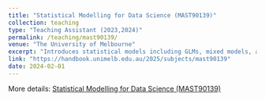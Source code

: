 ```yaml
---
title: "Statistical Modelling for Data Science (MAST90139)"
collection: teaching
type: "Teaching Assistant (2023,2024)"
permalink: /teaching/mast90139/
venue: "The University of Melbourne"
excerpt: "Introduces statistical models including GLMs, mixed models, and non-parametric regression, with emphasis on causal inference and missing data techniques in data science."
link: "https://handbook.unimelb.edu.au/2025/subjects/mast90139"
date: 2024-02-01
---
```


More details: [Statistical Modelling for Data Science (MAST90139)](https://handbook.unimelb.edu.au/2025/subjects/mast90139)

